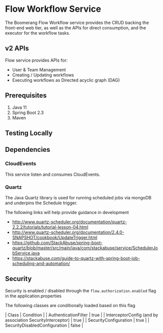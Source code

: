 # Flow Workflow Service

The Boomerang Flow Workflow service provides the CRUD backing the front-end web tier, as well as the APIs for direct consumption, and the executor for the workflow tasks.

## v2 APIs

Flow service provides APIs for:

- User & Team Management
- Creating / Updating workflows
- Executing workflows as Directed acyclic graph (DAG)

## Prerequisites

1. Java 11
2. Spring Boot 2.3
3. Maven

## Testing Locally

## Dependencies

### CloudEvents

This service listen and consumes CloudEvents.

### Quartz

The Java Quartz library is used for running scheduled jobs via mongoDB and underpins the Schedule trigger.

The following links will help provide guidance in development

- http://www.quartz-scheduler.org/documentation/quartz-2.2.2/tutorials/tutorial-lesson-04.html
- http://www.quartz-scheduler.org/documentation/2.4.0-SNAPSHOT/cookbook/UpdateTrigger.html
- https://github.com/StackAbuse/spring-boot-quartz/blob/master/src/main/java/com/stackabuse/service/SchedulerJobService.java
- https://stackabuse.com/guide-to-quartz-with-spring-boot-job-scheduling-and-automation/

## Security

Security is enabled / disabled through the `flow.authorization.enabled` flag in the application.properties

The following classes are conditionally loaded based on this flag

| Class | Condition |
| AuthenticationFilter | true |
| InterceptorConfig (and by association SecurityInterceptor) | true |
| SecurityConfiguration | true |
| SecurityDisabledConfiguration | false |


